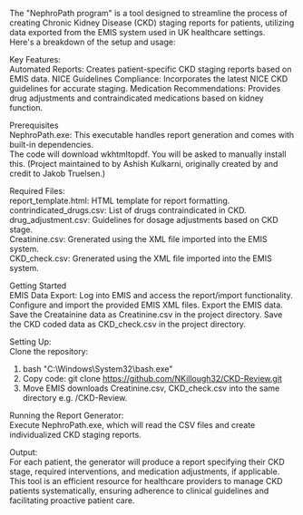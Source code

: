 The "NephroPath program" is a tool designed to streamline the process of creating Chronic Kidney Disease (CKD) staging reports for patients, utilizing data exported from the EMIS system used in UK healthcare settings.   
Here's a breakdown of the setup and usage:  

Key Features:  
Automated Reports: Creates patient-specific CKD staging reports based on EMIS data.
NICE Guidelines Compliance: Incorporates the latest NICE CKD guidelines for accurate staging.
Medication Recommendations: Provides drug adjustments and contraindicated medications based on kidney function.

Prerequisites  
NephroPath.exe: This executable handles report generation and comes with built-in dependencies.   
The code will download wkhtmltopdf. You will be asked to manually install this. (Project maintained to by Ashish Kulkarni, originally created by and credit to Jakob Truelsen.)

Required Files:  
report_template.html: HTML template for report formatting.  
contrindicated_drugs.csv: List of drugs contraindicated in CKD.  
drug_adjustment.csv: Guidelines for dosage adjustments based on CKD stage.  
Creatinine.csv: Grenerated using the XML file imported into the EMIS system.  
CKD_check.csv: Grenerated using the XML file imported into the EMIS system. 

Getting Started  
EMIS Data Export:
Log into EMIS and access the report/import functionality.
Configure and import the provided EMIS XML files.
Export the EMIS data.
Save the Creatainine data as Creatinine.csv in the project directory.
Save the CKD coded data as CKD_check.csv in the project directory.

Setting Up:  
Clone the repository:  
1) bash  "C:\Windows\System32\bash.exe"
2) Copy code: git clone https://github.com/NKillough32/CKD-Review.git  
3) Move EMIS downloads Creatinine.csv, CKD_check.csv into the same directory e.g. /CKD-Review.  

Running the Report Generator:  
Execute NephroPath.exe, which will read the CSV files and create individualized CKD staging reports.

Output:  
For each patient, the generator will produce a report specifying their CKD stage, required interventions, and medication adjustments, if applicable.
This tool is an efficient resource for healthcare providers to manage CKD patients systematically, ensuring adherence to clinical guidelines and facilitating proactive patient care.
